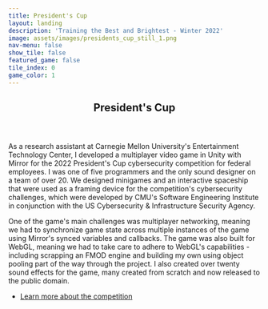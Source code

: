 ```yaml
---
title: President's Cup
layout: landing
description: 'Training the Best and Brightest - Winter 2022'
image: assets/images/presidents_cup_still_1.png
nav-menu: false
show_tile: false
featured_game: false
tile_index: 0
game_color: 1
---
```


<!-- Main -->
<div id="main" class="main presidents-cup">

<!-- One -->
<section id="one">
	<div class="inner">
		<header class="major">
			<h2>President's Cup</h2>
		</header>
		<p>As a research assistant at Carnegie Mellon University's Entertainment Technology Center, I developed a multiplayer video game in Unity with Mirror for the 2022 President's Cup cybersecurity competition for federal employees. I was one of five programmers and the only sound designer on a team of over 20. We designed minigames and an interactive spaceship that were used as a framing device for the competition's cybersecurity challenges, which were developed by CMU's Software Engineering Institute in conjunction with the US Cybersecurity & Infrastructure Security Agency.</p>
		<!-- -->
		<p>One of the game's main challenges was multiplayer networking, meaning we had to synchronize game state across multiple instances of the game using Mirror's synced variables and callbacks. The game was also built for WebGL, meaning we had to take care to adhere to WebGL's capabilities - including scrapping an FMOD engine and building my own using object pooling part of the way through the project. I also created over twenty sound effects for the game, many created from scratch and now released to the public domain.</p>
		<ul class="actions">
			<li><a href="https://www.cisa.gov/presidentscup" target="_blank" class="button small">Learn more about the competition</a></li>
		</ul>
	</div>
</section>

</div>
